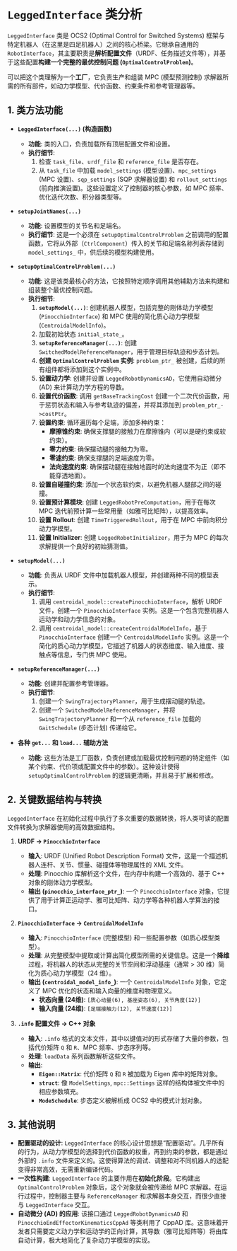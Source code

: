 # `LeggedInterface` 类分析

`LeggedInterface` 类是 OCS2 (Optimal Control for Switched Systems) 框架与特定机器人（在这里是四足机器人）之间的核心桥梁。它继承自通用的 `RobotInterface`，其主要职责是**解析配置文件**（URDF、任务描述文件等），并基于这些配置**构建一个完整的最优控制问题 (`OptimalControlProblem`)**。

可以把这个类理解为一个**工厂**，它负责生产和组装 MPC (模型预测控制) 求解器所需的所有部件，如动力学模型、代价函数、约束条件和参考管理器等。

## 1. 类方法功能

-   **`LeggedInterface(...)` (构造函数)**
    -   **功能**: 类的入口，负责加载所有顶层配置文件和设置。
    -   **执行细节**:
        1.  检查 `task_file`、`urdf_file` 和 `reference_file` 是否存在。
        2.  从 `task_file` 中加载 `model_settings` (模型设置)、`mpc_settings` (MPC 设置)、`sqp_settings` (SQP 求解器设置) 和 `rollout_settings` (前向推演设置)。这些设置定义了控制器的核心参数，如 MPC 频率、优化迭代次数、积分器类型等。

-   **`setupJointNames(...)`**
    -   **功能**: 设置模型的关节名和足端名。
    -   **执行细节**: 这是一个必须在 `setupOptimalControlProblem` 之前调用的配置函数，它将从外部（`CtrlComponent`）传入的关节和足端名称列表存储到 `model_settings_` 中，供后续的模型构建使用。

-   **`setupOptimalControlProblem(...)`**
    -   **功能**: 这是该类最核心的方法，它按照特定顺序调用其他辅助方法来构建和组装整个最优控制问题。
    -   **执行细节**:
        1.  **`setupModel(...)`**: 创建机器人模型，包括完整的刚体动力学模型 (`PinocchioInterface`) 和 MPC 使用的简化质心动力学模型 (`CentroidalModelInfo`)。
        2.  加载初始状态 `initial_state_`。
        3.  **`setupReferenceManager(...)`**: 创建 `SwitchedModelReferenceManager`，用于管理目标轨迹和步态计划。
        4.  **创建 `OptimalControlProblem` 实例**: `problem_ptr_` 被创建，后续的所有组件都将添加到这个实例中。
        5.  **设置动力学**: 创建并设置 `LeggedRobotDynamicsAD`，它使用自动微分 (AD) 来计算动力学方程的导数。
        6.  **设置代价函数**: 调用 `getBaseTrackingCost` 创建一个二次代价函数，用于惩罚状态和输入与参考轨迹的偏差，并将其添加到 `problem_ptr_->costPtr`。
        7.  **设置约束**: 循环遍历每个足端，添加多种约束：
            -   **摩擦锥约束**: 确保支撑腿的接触力在摩擦锥内（可以是硬约束或软约束）。
            -   **零力约束**: 确保摆动腿的接触力为零。
            -   **零速约束**: 确保支撑腿的足端速度为零。
            -   **法向速度约束**: 确保摆动腿在接触地面时的法向速度不为正（即不能穿透地面）。
        8.  **设置自碰撞约束**: 添加一个状态软约束，以避免机器人腿部之间的碰撞。
        9.  **设置预计算模块**: 创建 `LeggedRobotPreComputation`，用于在每次 MPC 迭代前预计算一些常用量（如雅可比矩阵），以提高效率。
        10. **设置 Rollout**: 创建 `TimeTriggeredRollout`，用于在 MPC 中前向积分动力学模型。
        11. **设置 Initializer**: 创建 `LeggedRobotInitializer`，用于为 MPC 的每次求解提供一个良好的初始猜测值。

-   **`setupModel(...)`**
    -   **功能**: 负责从 URDF 文件中加载机器人模型，并创建两种不同的模型表示。
    -   **执行细节**:
        1.  调用 `centroidal_model::createPinocchioInterface`，解析 URDF 文件，创建一个 `PinocchioInterface` 实例。这是一个包含完整机器人运动学和动力学信息的对象。
        2.  调用 `centroidal_model::createCentroidalModelInfo`，基于 `PinocchioInterface` 创建一个 `CentroidalModelInfo` 实例。这是一个简化的质心动力学模型，它描述了机器人的状态维度、输入维度、接触点等信息，专门供 MPC 使用。

-   **`setupReferenceManager(...)`**
    -   **功能**: 创建并配置参考管理器。
    -   **执行细节**:
        1.  创建一个 `SwingTrajectoryPlanner`，用于生成摆动腿的轨迹。
        2.  创建一个 `SwitchedModelReferenceManager`，并将 `SwingTrajectoryPlanner` 和一个从 `reference_file` 加载的 `GaitSchedule` (步态计划) 传递给它。

-   **各种 `get...` 和 `load...` 辅助方法**
    -   **功能**: 这些方法是工厂函数，负责创建或加载最优控制问题的特定组件（如某个约束、代价项或配置文件中的参数）。这种设计使得 `setupOptimalControlProblem` 的逻辑更清晰，并且易于扩展和修改。

## 2. 关键数据结构与转换

`LeggedInterface` 在初始化过程中执行了多次重要的数据转换，将人类可读的配置文件转换为求解器使用的高效数据结构。

1.  **URDF -> `PinocchioInterface`**
    -   **输入**: URDF (Unified Robot Description Format) 文件，这是一个描述机器人连杆、关节、惯量、碰撞体等物理属性的 XML 文件。
    -   **处理**: Pinocchio 库解析这个文件，在内存中构建一个高效的、基于 C++ 对象的刚体动力学模型。
    -   **输出 (`pinocchio_interface_ptr_`)**: 一个 `PinocchioInterface` 对象，它提供了用于计算正运动学、雅可比矩阵、动力学等各种机器人学算法的接口。

2.  **`PinocchioInterface` -> `CentroidalModelInfo`**
    -   **输入**: `PinocchioInterface` (完整模型) 和一些配置参数（如质心模型类型）。
    -   **处理**: 从完整模型中提取或计算出简化模型所需的关键信息。这是一个**降维**过程，将机器人的状态从完整的关节空间和浮动基座（通常 > 30 维）简化为质心动力学模型（24 维）。
    -   **输出 (`centroidal_model_info_`)**: 一个 `CentroidalModelInfo` 对象，它定义了 MPC 优化的状态和输入向量的维度和物理意义。
        -   **状态向量 (24维)**: `[质心动量(6), 基座姿态(6), 关节角度(12)]`
        -   **输入向量 (24维)**: `[足端接触力(12), 关节速度(12)]`

3.  **`.info` 配置文件 -> C++ 对象**
    -   **输入**: `.info` 格式的文本文件，其中以键值对的形式存储了大量的参数，包括代价矩阵 `Q` 和 `R`、MPC 频率、步态序列等。
    -   **处理**: `loadData` 系列函数解析这些文件。
    -   **输出**:
        -   **`Eigen::Matrix`**: 代价矩阵 `Q` 和 `R` 被加载为 Eigen 库中的矩阵对象。
        -   **`struct`**: 像 `ModelSettings`, `mpc::Settings` 这样的结构体被文件中的相应参数填充。
        -   **`ModeSchedule`**: 步态定义被解析成 OCS2 中的模式计划对象。

## 3. 其他说明

-   **配置驱动的设计**: `LeggedInterface` 的核心设计思想是“配置驱动”。几乎所有的行为，从动力学模型的选择到代价函数的权重，再到约束的参数，都是通过外部的 `.info` 文件来定义的。这使得算法的调试、调整和对不同机器人的适配变得非常高效，无需重新编译代码。
-   **一次性构建**: `LeggedInterface` 的主要作用在**初始化阶段**。它构建出 `OptimalControlProblem` 对象后，这个对象就会被传递给 MPC 求解器。在运行过程中，控制器主要与 `ReferenceManager` 和求解器本身交互，而很少直接与 `LeggedInterface` 交互。
-   **自动微分 (AD) 的应用**: 该接口通过 `LeggedRobotDynamicsAD` 和 `PinocchioEndEffectorKinematicsCppAd` 等类利用了 CppAD 库。这意味着开发者只需要定义动力学和运动学的正向计算，其导数（雅可比矩阵等）将由库自动计算，极大地简化了复杂动力学模型的实现。
